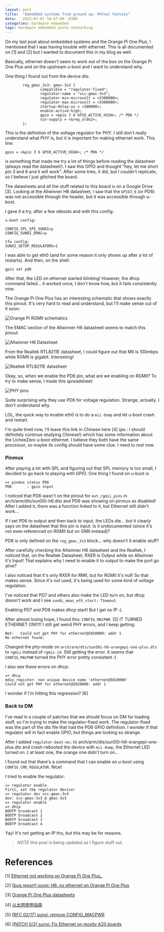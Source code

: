 ```yaml
---
layout: post
title:  "Embedded systems from ground up: PHYnal Fantasy"
date:   2023-07-07 18:47:00 -0300
categories: hardware embedded
tags: hardware embedded yocto networking
---
```


On my last post about embedded systems and the Orange Pi One Plus, I mentioned that I was having trouble with ethernet. This is all documented on [1] and [2] but I wanted to document this in my blog as well.  

Basically, ethernet doesn't seem to work out of the box on the Orange Pi One Plus and on the upstream u-boot and I want to understand why. 

One thing I found out from the device dts: 

```
        reg_gmac_3v3: gmac-3v3 {
                compatible = "regulator-fixed";
                regulator-name = "vcc-gmac-3v3";
                regulator-min-microvolt = <3300000>;
                regulator-max-microvolt = <3300000>;
                startup-delay-us = <100000>;
                enable-active-high;
                gpio = <&pio 3 6 GPIO_ACTIVE_HIGH>; /* PD6 */
                vin-supply = <&reg_aldo2>;
        };
```

This is the definition of the voltage regulator for PHY. I still don't really understand what PHY is, but it is important for making ethernet work. This line: 

```
gpio = <&pio 3 6 GPIO_ACTIVE_HIGH>; /* PD6 */
```

is something that made me try a lot of things before reading the datasheet (always read the datasheet!). I saw this GPIO and thought "hey, let me short pin 3 and 6 and it will work". After some tries, it did, but I couldn't replicate, 
so I believe I just glitched the board. 

The datasheets and all the stuff related to this board is on a Google Drive [3]. Looking at the Allwinner H6 datasheet, I saw that the `GPIO3_6` (or PD6) was not accessible through the header, but it was accessible through u-boot.

I gave it a try, after a few reboots and with this config: 

```
u-boot config:

CONFIG_SPL_SPI_SUNXI=y
CONFIG_SUN8I_EMAC=y

tfa config:
SUNXI_SETUP_REGULATORS=1
```

I was able to get eth0 (and for some reason it only shows up after a lot of restarts). And then, on the shell:

```
gpio set pd6
```

After that, the LED on ethernet started blinking! However, the dhcp command failed... it worked once, I don't know how, but it fails consistently now. 

The Orange Pi One Plus has an interesting schematic that shows exactly this pinout. It's very hard to read and understand, but I'll make sense out of it soon:

![Orange Pi RGMII schematics](/assets/img/opischematics.png)

The EMAC section of the Allwinner H6 datasheet seems to match this pinout

![Allwinner H6 Datasheet](/assets/img/allwinner.png)

From the Realtek RTL8211E datasheet, I could figure out that MII is 100mbps while RGMII is gigabit. Interesting!

![Realtek RTL8211E datasheet](/assets/img/realtek.png)

Okay, so, when we enable the PD6 pin, what are we enabling on RGMII? To try to make sense, I made this spreadsheet:

![PHY pins](/assets/img/phypins.png)

Quite surprising why they use PD6 for voltage regulation. Strange, actually. I don't understand why.

LOL, the quick way to enable eth0 is to do a `mii dump` and let u-boot crash and restart.

I'm quite tired now, I'll leave this link in Chinese here \[4] (ps.: I should definitely continue studying Chinese!) which has some information about the LicheeZero u-boot ethernet. I believe they both have the same processor, so maybe its config
should have some clue. I need to rest now.

### Pinmux

After playing a lot with SPL and figuring out that SPL memory is too small, I decided to go back to playing with GPIO. One thing I found on u-boot is 

```
=> pinmux status PD6
PD6       : gpio input 
```

I noticed that PD6 wasn't on the pinout for `ext_rgmii_pins` in arch/arm/dts/sun50i-h6.dtsi and PD6 was showing on pinmux as disabled! After I added it, there was a function linked to it, but Ethernet still didn't work...

If I set PD6 to output and then back to input, the LEDs die... but it clearly says on the datasheet that this pin is input. Is it undocumented (since it's not even referenced on RGMII but on GMII instead)? 

PD6 is only defined on the `reg_gmac_3v3` block... why doesn't it enable stuff?

After carefully checking the Allwinner H6 datasheet and the Realtek, I noticed that, on the Realtek Datasheet, RXER is Output while on Allwinner it's Input! That explains why I need to enable it to output to make the port go alive?

I also noticed that it's only RXER for RMII, but for RGMII it's null! So that makes sense. Since it's not used, it's being used for some kind of voltage regulation. 

I've noticed that PD7 and others also make the LED turn on, but dhcp doesn't work and I see `sun8i_emac_eth_start: Timeout`.

Enabling PD7 and PD8 makes dhcp start! But I get no IP :(. 

After almost losing hope, I found this: `CONFIG_MACPWR`. [5] IT TURNED ETHERNET ON!!!!! I still get weird PHY errors, and I keep getting:

```
Net:   Could not get PHY for ethernet@5020000: addr 1
No ethernet found.
```

Changed the phy-mode on `arch/arm/dts/sun50i-h6-orangepi-one-plus.dts` to `rgmii` instead of `rgmii-id`. Still getting the error. It seems that `CONFIG_MACPWR` turned the PHY error pretty consistent :(

I also see these errors on dhcp:

```
=> dhcp 
mdio_register: non unique device name 'ethernet@5020000'
Could not get PHY for ethernet@5020000: addr 1
```

I wonder if I'm hitting this regression? [6]

### Back to DM

I've read in a couple of patches that we should focus on DM for loading stuff, so I'm trying to make the regulator-fixed work. The regulator-fixed was the part of the dts file that had the PD6 GPIO definition. 
I wonder if that regulator will in fact enable GPIO, but things are looking so strange. 

After I added `regulator-boot-on;` to arch/arm/dts/sun50i-h6-orangepi-one-plus.dts and crash-rebooted the device with `mii dump`, the Ethernet LED turned on :) at least one, the orange one didn't turn on...

I found out that there's a command that I can enable on u-boot using `CONFIG_CMD_REGULATOR`. Nice!

I tried to enable the regulator: 

```
=> regulator enable         
First, set the regulator device!
=> regulator dev vcc-gmac-3v3
dev: vcc-gmac-3v3 @ gmac-3v3
=> regulator enable          
=> dhcp
BOOTP broadcast 1
BOOTP broadcast 2
BOOTP broadcast 3
BOOTP broadcast 4
```

Yay! It's not getting an IP tho, but this may be for reasons.

> *_NOTE_* this post is being updated as I figure stuff out.

# References 

\[1] [Ethernet not working on Orange Pi One Plus_](https://github.com/linux-sunxi/meta-sunxi/issues/387)

\[2] [[bug report] sunxi: H6: no ethernet on Orange Pi One Plus](https://lore.kernel.org/u-boot/d0427cea18fad6e36537931962fa5070b084045e.camel@collabora.com/T/#t)

\[3] [Orange Pi One Plus datasheets](https://drive.google.com/drive/folders/1i_jeJRCf0Sr5p62RMo5xodUwTFXELpEi)

\[4] [以太网使用指南](https://licheezero.readthedocs.io/zh/latest/%E9%A9%B1%E5%8A%A8/Ethernet.html#id1)

\[5] [[RFC,02/17] sunxi: remove CONFIG_MACPWR](https://patchwork.ozlabs.org/project/uboot/patch/20221206004549.29015-3-andre.przywara@arm.com/)

\[6] [[PATCH 0/2] sunxi: Fix Ethernet on mostly A20 boards](https://lore.kernel.org/u-boot/20220316005443.16260-1-andre.przywara@arm.com/)

